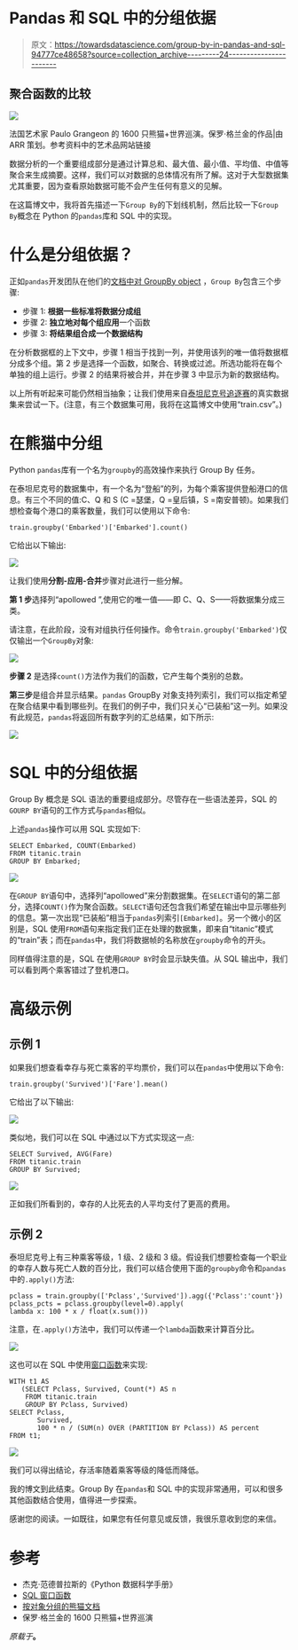 # Pandas 和 SQL 中的分组依据

> 原文：<https://towardsdatascience.com/group-by-in-pandas-and-sql-94777ce48658?source=collection_archive---------24----------------------->

## 聚合函数的比较

![](img/4ada37d69932663bd823d447296a0ab0.png)

法国艺术家 Paulo Grangeon 的 1600 只熊猫+世界巡演。保罗·格兰金的作品|由 ARR 策划。参考资料中的艺术品网站链接

数据分析的一个重要组成部分是通过计算总和、最大值、最小值、平均值、中值等聚合来生成摘要。这样，我们可以对数据的总体情况有所了解。这对于大型数据集尤其重要，因为查看原始数据可能不会产生任何有意义的见解。

在这篇博文中，我将首先描述一下`Group By`的下划线机制，然后比较一下`Group By`概念在 Python 的`pandas`库和 SQL 中的实现。

# 什么是分组依据？

正如`pandas`开发团队在他们的[文档中对 GroupBy object](https://pandas.pydata.org/pandas-docs/stable/user_guide/groupby.html) ，`Group By`包含三个步骤:

*   步骤 1: **根据一些标准将数据分成组**
*   步骤 2: **独立地对每个组应用**一个函数
*   步骤 3: **将结果组合成一个数据结构**

在分析数据框的上下文中，步骤 1 相当于找到一列，并使用该列的唯一值将数据框分成多个组。第 2 步是选择一个函数，如聚合、转换或过滤。所选功能将在每个单独的组上运行。步骤 2 的结果将被合并，并在步骤 3 中显示为新的数据结构。

以上所有听起来可能仍然相当抽象；让我们使用来自[泰坦尼克号追逐赛](https://www.kaggle.com/c/titanic/data)的真实数据集来尝试一下。(注意，有三个数据集可用，我将在这篇博文中使用“train.csv”。)

# 在熊猫中分组

Python `pandas`库有一个名为`groupby`的高效操作来执行 Group By 任务。

在泰坦尼克号的数据集中，有一个名为“登船”的列，为每个乘客提供登船港口的信息。有三个不同的值:C、Q 和 S (C =瑟堡，Q =皇后镇，S =南安普顿)。如果我们想检查每个港口的乘客数量，我们可以使用以下命令:

```
train.groupby('Embarked')['Embarked'].count()
```

它给出以下输出:

![](img/969f7aee022a4ce71ca1532ca33e4817.png)

让我们使用**分割-应用-合并**步骤对此进行一些分解。

**第 1 步**选择列“apollowed ”,使用它的唯一值——即 C、Q、S——将数据集分成三类。

请注意，在此阶段，没有对组执行任何操作。命令`train.groupby('Embarked')`仅仅输出一个`GroupBy`对象:

![](img/ecf9eefcd53757dbb8c226c8ccd0ef36.png)

**步骤 2** 是选择`count()`方法作为我们的函数，它产生每个类别的总数。

**第三步**是组合并显示结果。`pandas` GroupBy 对象支持列索引，我们可以指定希望在聚合结果中看到哪些列。在我们的例子中，我们只关心“已装船”这一列。如果没有此规范，`pandas`将返回所有数字列的汇总结果，如下所示:

![](img/6d6790fc3d7d3dbd44f4beb5bca1fcec.png)

# SQL 中的分组依据

Group By 概念是 SQL 语法的重要组成部分。尽管存在一些语法差异，SQL 的`GOURP BY`语句的工作方式与`pandas`相似。

上述`pandas`操作可以用 SQL 实现如下:

```
SELECT Embarked, COUNT(Embarked) 
FROM titanic.train 
GROUP BY Embarked;
```

![](img/4c6b8bd4769b4d8111595739c0ecbf27.png)

在`GROUP BY`语句中，选择列“apollowed”来分割数据集。在`SELECT`语句的第二部分，选择`COUNT()`作为聚合函数。`SELECT`语句还包含我们希望在输出中显示哪些列的信息。第一次出现“已装船”相当于`pandas`列索引`[Embarked]`。另一个微小的区别是，SQL 使用`FROM`语句来指定我们正在处理的数据集，即来自“titanic”模式的“train”表；而在`pandas`中，我们将数据帧的名称放在`groupby`命令的开头。

同样值得注意的是，SQL 在使用`GROUP BY`时会显示缺失值。从 SQL 输出中，我们可以看到两个乘客错过了登机港口。

# 高级示例

## 示例 1

如果我们想查看幸存与死亡乘客的平均票价，我们可以在`pandas`中使用以下命令:

```
train.groupby('Survived')['Fare'].mean()
```

它给出了以下输出:

![](img/c23e2ff89deadfeabd9fad6b89a93be6.png)

类似地，我们可以在 SQL 中通过以下方式实现这一点:

```
SELECT Survived, AVG(Fare) 
FROM titanic.train 
GROUP BY Survived;
```

![](img/e3af6d5cc570d0875c4eb49dc1057b6c.png)

正如我们所看到的，幸存的人比死去的人平均支付了更高的费用。

## 示例 2

泰坦尼克号上有三种乘客等级，1 级、2 级和 3 级。假设我们想要检查每一个职业的幸存人数与死亡人数的百分比，我们可以结合使用下面的`groupby`命令和`pandas`中的`.apply()`方法:

```
pclass = train.groupby(['Pclass','Survived']).agg({'Pclass':'count'}) pclass_pcts = pclass.groupby(level=0).apply(
lambda x: 100 * x / float(x.sum()))
```

注意，在`.apply()`方法中，我们可以传递一个`lambda`函数来计算百分比。

![](img/857147388447b610a1a04abd81483688.png)

这也可以在 SQL 中使用[窗口函数](https://www.postgresql.org/docs/current/tutorial-window.html)来实现:

```
WITH t1 AS 
   (SELECT Pclass, Survived, Count(*) AS n 
    FROM titanic.train 
    GROUP BY Pclass, Survived) 
SELECT Pclass, 
       Survived, 
       100 * n / (SUM(n) OVER (PARTITION BY Pclass)) AS percent
FROM t1;
```

![](img/85c0b0c403b778174326c68133d5a1e9.png)

我们可以得出结论，存活率随着乘客等级的降低而降低。

我的博文到此结束。Group By 在`pandas`和 SQL 中的实现非常通用，可以和很多其他函数结合使用，值得进一步探索。

感谢您的阅读。一如既往，如果您有任何意见或反馈，我很乐意收到您的来信。

# 参考

*   杰克·范德普拉斯的《Python 数据科学手册》
*   [SQL 窗口函数](https://www.postgresql.org/docs/current/tutorial-window.html)
*   [按对象分组的熊猫文档](https://pandas.pydata.org/pandas-docs/stable/user_guide/groupby.html)
*   保罗·格兰金的 1600 只熊猫+世界巡演

*原载于*[](https://github.com/FredaXin/blog_posts/blob/master/group_by/group_by.md)**。**